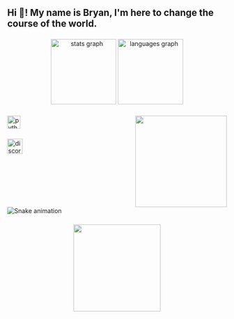 <h2 align="left">Hi 👋! My name is Bryan,  I'm here to change the course of the world.</h2>

###

<div align="center">
  <img src="https://github-readme-stats.vercel.app/api?username=bryanzns&hide_title=false&hide_rank=false&show_icons=true&include_all_commits=true&count_private=true&disable_animations=false&theme=dracula&locale=en&hide_border=false" height="150" alt="stats graph"  />
  <img src="https://github-readme-stats.vercel.app/api/top-langs?username=bryanzns&locale=en&hide_title=false&layout=compact&card_width=320&langs_count=5&theme=dracula&hide_border=false" height="150" alt="languages graph"  />
</div>

###

<img align="right" height="210" src="https://media2.giphy.com/media/v1.Y2lkPTc5MGI3NjExdDA5Mzh6N3M5bjNqcnd2NjNwNDNrZWJkcjhyaGVndDlleWlocnluYSZlcD12MV9pbnRlcm5hbF9naWZfYnlfaWQmY3Q9Zw/hHxTQkcjmHUTC/giphy.gif"  />

###

<div align="left">
  <img src="https://cdn.jsdelivr.net/gh/devicons/devicon/icons/python/python-original.svg" height="30" alt="python logo"  />
</div>

###

<div align="left">
  <img src="https://img.shields.io/static/v1?message=Discord&logo=discord&label=&color=7289DA&logoColor=white&labelColor=&style=for-the-badge" height="35" alt="discord logo"  />
</div>

###

<br clear="both">

<img src="https://raw.githubusercontent.com/bryanzns/bryanzns/output/snake.svg" alt="Snake animation" />

###

<div align="center">
  <img height="200" src="https://media2.giphy.com/media/v1.Y2lkPTc5MGI3NjExeWNocTFnOHVpYjg0NHQ2YzNmOG9zdDljbzN4Y2g5dm0zaDBlMDNyYyZlcD12MV9pbnRlcm5hbF9naWZfYnlfaWQmY3Q9Zw/donkKNKjxEFkk/giphy.gif"  />
</div>


